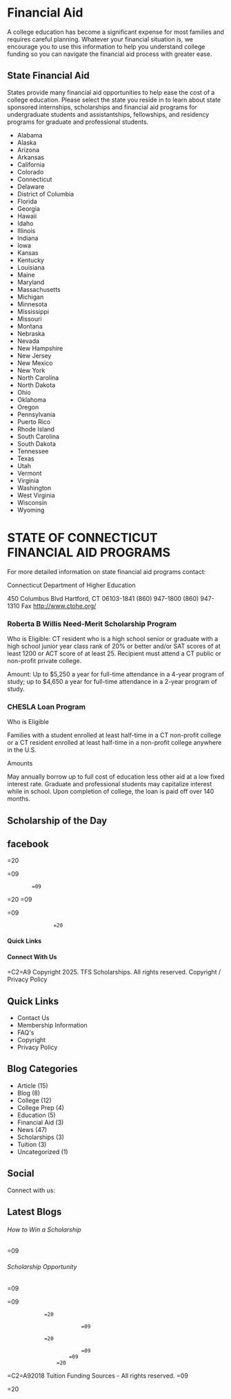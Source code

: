 # Financial Aid

A college education has become a significant expense for most families and requires careful planning. Whatever your financial situation is, we encourage you to use this information to help you understand college funding so you can navigate the financial aid process with greater ease.

## State Financial Aid

States provide many financial aid opportunities to help ease the cost of a college education. Please select the state you reside in to learn about state sponsored internships, scholarships and financial aid programs for undergraduate students and assistantships, fellowships, and residency programs for graduate and professional students.

- Alabama
- Alaska
- Arizona
- Arkansas
- California
- Colorado
- Connecticut
- Delaware
- District of Columbia
- Florida
- Georgia
- Hawaii
- Idaho
- Illinois
- Indiana
- Iowa
- Kansas
- Kentucky
- Louisiana
- Maine
- Maryland
- Massachusetts
- Michigan
- Minnesota
- Mississippi
- Missouri
- Montana
- Nebraska
- Nevada
- New Hampshire
- New Jersey
- New Mexico
- New York
- North Carolina
- North Dakota
- Ohio
- Oklahoma
- Oregon
- Pennsylvania
- Puerto Rico
- Rhode Island
- South Carolina
- South Dakota
- Tennessee
- Texas
- Utah
- Vermont
- Virginia
- Washington
- West Virginia
- Wisconsin
- Wyoming

# STATE OF CONNECTICUT FINANCIAL AID PROGRAMS

For more detailed information on state financial aid programs contact:

Connecticut Department of Higher Education

450 Columbus Blvd
    Hartford, CT 06103-1841
    (860) 947-1800
    (860) 947-1310 Fax
   http://www.ctohe.org/

### Roberta B Willis Need-Merit Scholarship Program

Who is Eligible: CT resident who is a high school senior or graduate with a high school junior year class rank of 20% or better and/or SAT scores of at least 1200 or ACT score of at least 25.  Recipient must attend a CT public or non-profit private college.

Amount: Up to $5,250 a year for full-time attendance in a 4-year program of study; up to $4,650 a year for full-time attendance in a 2-year program of study.

### CHESLA Loan Program

Who is Eligible

Families with a student enrolled at least half-time in a CT non-profit college or a CT resident enrolled at least half-time in a non-profit college    anywhere in the U.S.

Amounts

May annually borrow up to full cost of education less other aid at a low fixed interest rate. Graduate and professional students may capitalize interest while in school. Upon completion of college, the loan is paid    off over 140 months.

## Scholarship of the Day

## facebook

=20

=09

				

 			=09

=20
             	=09

=09
    



                   =20

#### Quick Links

#### Connect With Us

=C2=A9 Copyright 2025. TFS Scholarships. All rights reserved. Copyright / Privacy Policy

## Quick Links

- Contact Us
- Membership Information
- FAQ's
- Copyright
- Privacy Policy

## Blog Categories

- Article (15)
- Blog (8)
- College (12)
- College Prep (4)
- Education (5)
- Financial Aid (3)
- News (47)
- Scholarships (3)
- Tuition (3)
- Uncategorized (1)

## Social

Connect with us:

## Latest Blogs

<!-- image -->

###### How to Win a Scholarship

=09

<!-- image -->

###### Scholarship Opportunity

=09

=09
									
                =20

							=09
									
                =20

							=09
						=09
  				    =20

<!-- image -->

=C2=A92018 Tuition Funding Sources - All rights reserved.						=09

=20
